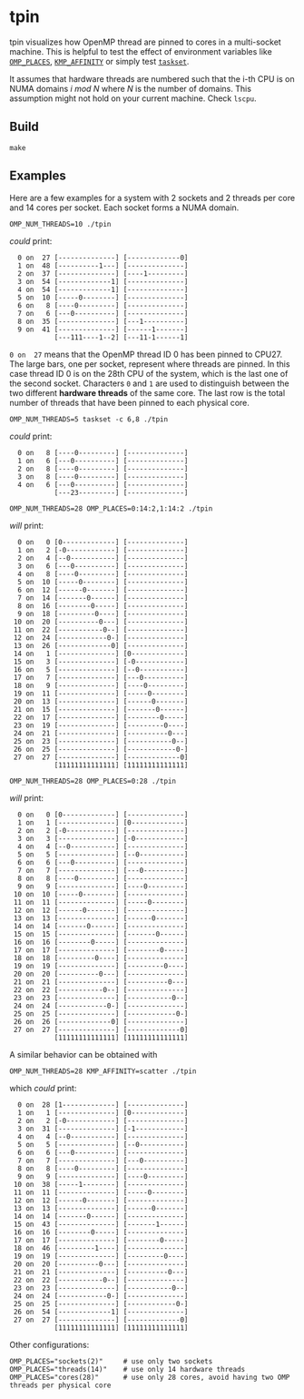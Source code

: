 # tpin

tpin visualizes how OpenMP thread are pinned to cores in a multi-socket machine.
This is helpful to test the effect of environment variables like [`OMP_PLACES`](https://www.openmp.org/spec-html/5.0/openmpse53.html), [`KMP_AFFINITY`](https://www.intel.com/content/www/us/en/docs/cpp-compiler/developer-guide-reference/2021-8/thread-affinity-interface.html) or
simply test [`taskset`](https://man7.org/linux/man-pages/man1/taskset.1.html).

It assumes that hardware threads are numbered such that the i-th CPU is on NUMA domains _i mod N_ where _N_ is the number of domains.
This assumption might not hold on your current machine. Check `lscpu`.

## Build

`make`

## Examples

Here are a few examples for a system with 2 sockets and 2 threads per core and 14 cores per socket.
Each socket forms a NUMA domain.
```
OMP_NUM_THREADS=10 ./tpin
```
_could_ print:
```
  0 on  27 [--------------] [-------------0]
  1 on  48 [----------1---] [--------------]
  2 on  37 [--------------] [----1---------]
  3 on  54 [-------------1] [--------------]
  4 on  54 [-------------1] [--------------]
  5 on  10 [-----0--------] [--------------]
  6 on   8 [----0---------] [--------------]
  7 on   6 [---0----------] [--------------]
  8 on  35 [--------------] [---1----------]
  9 on  41 [--------------] [------1-------]
           [---111----1--2] [---11-1------1]
```
`0 on  27` means that the OpenMP thread ID 0 has been pinned to CPU27.
The large bars, one per socket, represent where threads are pinned.
In this case thread ID 0 is on the 28th CPU of the system,
which is the last one of the second socket.
Characters `0` and `1` are used to distinguish between the two different
**hardware threads** of the same core.
The last row is the total number of threads that have been pinned to each
physical core.

```
OMP_NUM_THREADS=5 taskset -c 6,8 ./tpin
```
_could_ print:
```
  0 on   8 [----0---------] [--------------]
  1 on   6 [---0----------] [--------------]
  2 on   8 [----0---------] [--------------]
  3 on   8 [----0---------] [--------------]
  4 on   6 [---0----------] [--------------]
           [---23---------] [--------------]
```

```
OMP_NUM_THREADS=28 OMP_PLACES=0:14:2,1:14:2 ./tpin
```
_will_ print:
```
  0 on   0 [0-------------] [--------------]
  1 on   2 [-0------------] [--------------]
  2 on   4 [--0-----------] [--------------]
  3 on   6 [---0----------] [--------------]
  4 on   8 [----0---------] [--------------]
  5 on  10 [-----0--------] [--------------]
  6 on  12 [------0-------] [--------------]
  7 on  14 [-------0------] [--------------]
  8 on  16 [--------0-----] [--------------]
  9 on  18 [---------0----] [--------------]
 10 on  20 [----------0---] [--------------]
 11 on  22 [-----------0--] [--------------]
 12 on  24 [------------0-] [--------------]
 13 on  26 [-------------0] [--------------]
 14 on   1 [--------------] [0-------------]
 15 on   3 [--------------] [-0------------]
 16 on   5 [--------------] [--0-----------]
 17 on   7 [--------------] [---0----------]
 18 on   9 [--------------] [----0---------]
 19 on  11 [--------------] [-----0--------]
 20 on  13 [--------------] [------0-------]
 21 on  15 [--------------] [-------0------]
 22 on  17 [--------------] [--------0-----]
 23 on  19 [--------------] [---------0----]
 24 on  21 [--------------] [----------0---]
 25 on  23 [--------------] [-----------0--]
 26 on  25 [--------------] [------------0-]
 27 on  27 [--------------] [-------------0]
           [11111111111111] [11111111111111]
```

```
OMP_NUM_THREADS=28 OMP_PLACES=0:28 ./tpin
```
_will_ print:
```
  0 on   0 [0-------------] [--------------]
  1 on   1 [--------------] [0-------------]
  2 on   2 [-0------------] [--------------]
  3 on   3 [--------------] [-0------------]
  4 on   4 [--0-----------] [--------------]
  5 on   5 [--------------] [--0-----------]
  6 on   6 [---0----------] [--------------]
  7 on   7 [--------------] [---0----------]
  8 on   8 [----0---------] [--------------]
  9 on   9 [--------------] [----0---------]
 10 on  10 [-----0--------] [--------------]
 11 on  11 [--------------] [-----0--------]
 12 on  12 [------0-------] [--------------]
 13 on  13 [--------------] [------0-------]
 14 on  14 [-------0------] [--------------]
 15 on  15 [--------------] [-------0------]
 16 on  16 [--------0-----] [--------------]
 17 on  17 [--------------] [--------0-----]
 18 on  18 [---------0----] [--------------]
 19 on  19 [--------------] [---------0----]
 20 on  20 [----------0---] [--------------]
 21 on  21 [--------------] [----------0---]
 22 on  22 [-----------0--] [--------------]
 23 on  23 [--------------] [-----------0--]
 24 on  24 [------------0-] [--------------]
 25 on  25 [--------------] [------------0-]
 26 on  26 [-------------0] [--------------]
 27 on  27 [--------------] [-------------0]
           [11111111111111] [11111111111111]
```

A similar behavior can be obtained with
```
OMP_NUM_THREADS=28 KMP_AFFINITY=scatter ./tpin
```
which _could_ print:
```
  0 on  28 [1-------------] [--------------]
  1 on   1 [--------------] [0-------------]
  2 on   2 [-0------------] [--------------]
  3 on  31 [--------------] [-1------------]
  4 on   4 [--0-----------] [--------------]
  5 on   5 [--------------] [--0-----------]
  6 on   6 [---0----------] [--------------]
  7 on   7 [--------------] [---0----------]
  8 on   8 [----0---------] [--------------]
  9 on   9 [--------------] [----0---------]
 10 on  38 [-----1--------] [--------------]
 11 on  11 [--------------] [-----0--------]
 12 on  12 [------0-------] [--------------]
 13 on  13 [--------------] [------0-------]
 14 on  14 [-------0------] [--------------]
 15 on  43 [--------------] [-------1------]
 16 on  16 [--------0-----] [--------------]
 17 on  17 [--------------] [--------0-----]
 18 on  46 [---------1----] [--------------]
 19 on  19 [--------------] [---------0----]
 20 on  20 [----------0---] [--------------]
 21 on  21 [--------------] [----------0---]
 22 on  22 [-----------0--] [--------------]
 23 on  23 [--------------] [-----------0--]
 24 on  24 [------------0-] [--------------]
 25 on  25 [--------------] [------------0-]
 26 on  54 [-------------1] [--------------]
 27 on  27 [--------------] [-------------0]
           [11111111111111] [11111111111111]
```
Other configurations:
```
OMP_PLACES="sockets(2)"     # use only two sockets
OMP_PLACES="threads(14)"    # use only 14 hardware threads
OMP_PLACES="cores(28)"      # use only 28 cores, avoid having two OMP threads per physical core
```
